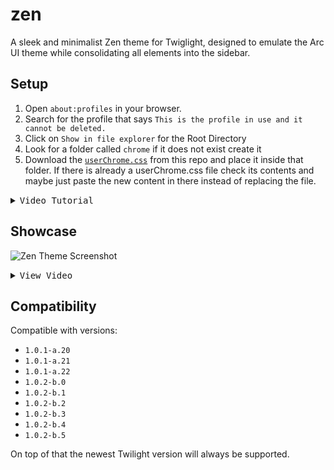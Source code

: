 # zen

A sleek and minimalist Zen theme for Twiglight, designed to emulate the Arc UI theme while consolidating all elements into the sidebar.

## Setup

1. Open `about:profiles` in your browser.
2. Search for the profile that says `This is the profile in use and it cannot be deleted.`
3. Click on `Show in file explorer` for the Root Directory
4. Look for a folder called `chrome` if it does not exist create it
5. Download the [`userChrome.css`](https://raw.githubusercontent.com/0PandaDEV/zen/refs/heads/main/userChrome.css) from this repo and place it inside that folder. If there is already a userChrome.css file check its contents and maybe just paste the new content in there instead of replacing the file.

<details>
<summary><kbd>Video Tutorial</kbd></summary>
<video src="https://github.com/user-attachments/assets/c6d0e8d5-5c59-4daa-8e4c-d032910ee281" controls></video>
</details>

## Showcase

![Zen Theme Screenshot](https://github.com/user-attachments/assets/c9716abe-1ea5-4161-9138-62bf1528009a)

<details>
<summary><kbd>View Video</kbd></summary>
<video src="https://github.com/user-attachments/assets/78225c32-bfe9-47bd-a029-a523678d1bd2" controls></video>
</details>

## Compatibility

Compatible with versions:

- `1.0.1-a.20`
- `1.0.1-a.21`
- `1.0.1-a.22`
- `1.0.2-b.0`
- `1.0.2-b.1`
- `1.0.2-b.2`
- `1.0.2-b.3`
- `1.0.2-b.4`
- `1.0.2-b.5`

On top of that the newest Twilight version will always be supported.
